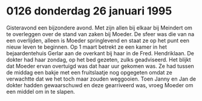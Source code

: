 # 0126 donderdag 26 januari 1995
Gisteravond een bijzondere avond. Met zijn allen bij elkaar bij Meindert om te overleggen over de stand van zaken bij Moeder. De sfeer was die van na een overlijden, alleen is Moeder springlevend en staat ze op het punt een nieuw leven te beginnen. Op 1 maart betrekt ze een kamer in het bejaardentehuis Gerlar aan de overkant bij haar in de Fred. Hendriklaan. De dokter had haar zondag, op het bed gezeten, zulks geadviseerd. Het blijkt dat Moeder ervan overtuigd was dat haar uur gekomen was. Ze had  tussen de middag een bakje met een fruitslaatje nog opgegeten omdat ze verwachtte dat we het toch maar zouden weggooien. Toen Janny en Jan de dokter hadden gewaarschuwd en deze gearriveerd was, vroeg Moeder om een middel om in te slapen.